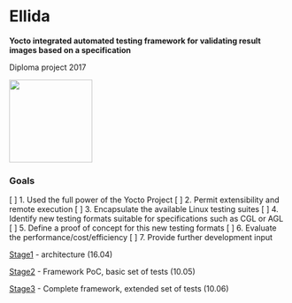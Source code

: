 # Ellida

**Yocto integrated automated testing framework for validating result images based on a specification**

Diploma project 2017

<img src="https://s-media-cache-ak0.pinimg.com/736x/5a/76/dd/5a76dd560d3550f6aba646b2667f0eb6.jpg" width=150>

### Goals

[ ] 1. Used the full power of the Yocto Project
[ ] 2. Permit extensibility and remote execution
[ ] 3. Encapsulate the available Linux testing suites
[ ] 4. Identify new testing formats suitable for specifications such as CGL or AGL
[ ] 5. Define a proof of concept for this new testing formats
[ ] 6. Evaluate the performance/cost/efficiency
[ ] 7. Provide further development input

[Stage1](https://github.com/VoltBit/diploma/blob/master/stage1.md) - architecture (16.04)

[Stage2](https://github.com/VoltBit/ellida) - Framework PoC, basic set of tests (10.05)

[Stage3](https://github.com/VoltBit/ellida) - Complete framework, extended set of tests (10.06)

